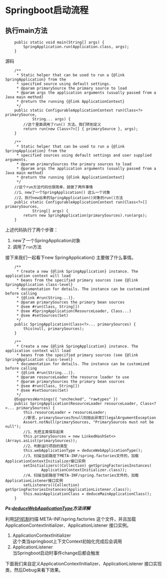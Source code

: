 # Springboot启动流程
## 执行main方法
```
    public static void main(String[] args) {
        SpringApplication.run(Application.class, args);
    }
```
源码
```
	/**
	 * Static helper that can be used to run a {@link SpringApplication} from the
	 * specified source using default settings.
	 * @param primarySource the primary source to load
	 * @param args the application arguments (usually passed from a Java main method)
	 * @return the running {@link ApplicationContext}
	 */
	public static ConfigurableApplicationContext run(Class<?> primarySource,
			String... args) {
        //这个里面调用了run() 方法，我们转到定义
		return run(new Class<?>[] { primarySource }, args);
	}

	/**
	 * Static helper that can be used to run a {@link SpringApplication} from the
	 * specified sources using default settings and user supplied arguments.
	 * @param primarySources the primary sources to load
	 * @param args the application arguments (usually passed from a Java main method)
	 * @return the running {@link ApplicationContext}
	 */
    //这个run方法代码也很简单，就做了两件事情
    //1、new了一个SpringApplication() 这么一个对象
    //2、执行new出来的SpringApplication()对象的run()方法
	public static ConfigurableApplicationContext run(Class<?>[] primarySources,
			String[] args) {
		return new SpringApplication(primarySources).run(args);
	}
```
上述代码执行了两个步骤：  
1.  new了一个SpringApplication对象
2.  调用了`run`方法  

接下来我们一起看下new SpringApplication() 主要做了什么事情。
```
	/**
	 * Create a new {@link SpringApplication} instance. The application context will load
	 * beans from the specified primary sources (see {@link SpringApplication class-level}
	 * documentation for details. The instance can be customized before calling
	 * {@link #run(String...)}.
	 * @param primarySources the primary bean sources
	 * @see #run(Class, String[])
	 * @see #SpringApplication(ResourceLoader, Class...)
	 * @see #setSources(Set)
	 */
	public SpringApplication(Class<?>... primarySources) {
		this(null, primarySources);
	}

	/**
	 * Create a new {@link SpringApplication} instance. The application context will load
	 * beans from the specified primary sources (see {@link SpringApplication class-level}
	 * documentation for details. The instance can be customized before calling
	 * {@link #run(String...)}.
	 * @param resourceLoader the resource loader to use
	 * @param primarySources the primary bean sources
	 * @see #run(Class, String[])
	 * @see #setSources(Set)
	 */
	@SuppressWarnings({ "unchecked", "rawtypes" })
	public SpringApplication(ResourceLoader resourceLoader, Class<?>... primarySources) {
		this.resourceLoader = resourceLoader;
        //断言，primarySources为null则抛出异常IllegalArgumentException
		Assert.notNull(primarySources, "PrimarySources must not be null");
        //1、先把主类保存起来
		this.primarySources = new LinkedHashSet<>(Arrays.asList(primarySources));
        //2、判断运行项目的类型
		this.webApplicationType = deduceWebApplicationType();
		//3、扫描当前路径下META-INF/spring.factories文件的，加载ApplicationContextInitializer接口实例
        setInitializers((Collection) getSpringFactoriesInstances(
				ApplicationContextInitializer.class));
		//4、扫描当前路径下META-INF/spring.factories文件的，加载ApplicationListener接口实例
        setListeners((Collection) getSpringFactoriesInstances(ApplicationListener.class));
		this.mainApplicationClass = deduceMainApplicationClass();
	}
```
***Ps:[deduceWebApplicationType](./deduceWebApplicationType.md)方法详解***

利用[SPI机制](./SPI机制.md)扫描 META-INF/spring.factories 这个文件，并且加载 ApplicationContextInitializer、ApplicationListener 接口实例。  

1.  ApplicationContextInitializer  
    这个类当springboot上下文Context初始化完成后会调用
2.  ApplicationListener  
    当Springboot启动时事件change后都会触发

下面我们来自定义ApplicationContextInitializer、ApplicationListener 接口实现类，然后Debug来看下效果。




